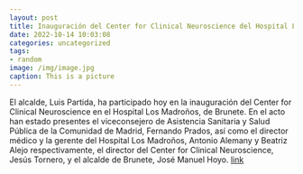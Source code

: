 ```yaml
---
layout: post
title: Inauguración del Center for Clinical Neuroscience del Hospital Los Madroños
date: 2022-10-14 10:03:08
categories: uncategorized
tags:
- random
image: /img/image.jpg
caption: This is a picture
---
```

El alcalde, Luis Partida, ha participado hoy en la inauguración del Center for Clinical Neuroscience en el Hospital Los Madroños, de Brunete.  En el acto han estado presentes el viceconsejero de Asistencia Sanitaria y Salud Pública de la Comunidad de Madrid, Fernando Prados, así como el director médico y la gerente del Hospital Los Madroños, Antonio Alemany y Beatriz Alejo respectivamente, el director del Center for Clinical Neuroscience, Jesús Tornero, y el alcalde de Brunete, José Manuel Hoyo.  [link](https://www.ayto-villacanada.es/noticias/inauguracion-del-center-for-clinical-neuroscience-del-hospital-los-madronos/)
